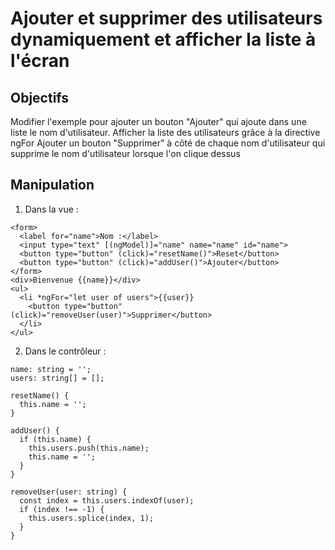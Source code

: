 # Ajouter et supprimer des utilisateurs dynamiquement et afficher la liste à l'écran

## Objectifs

Modifier l'exemple pour ajouter un bouton "Ajouter" qui ajoute dans une liste le nom d'utilisateur.
Afficher la liste des utilisateurs grâce à la directive ngFor
Ajouter un bouton "Supprimer" à côté de chaque nom d'utilisateur qui supprime le nom d'utilisateur lorsque l'on clique dessus

## Manipulation

1. Dans la vue :

```html{style="font-size: 14pt"}
<form>
  <label for="name">Nom :</label>
  <input type="text" [(ngModel)]="name" name="name" id="name">
  <button type="button" (click)="resetName()">Reset</button>
  <button type="button" (click)="addUser()">Ajouter</button>
</form>
<div>Bienvenue {{name}}</div>
<ul>
  <li *ngFor="let user of users">{{user}}
    <button type="button" (click)="removeUser(user)">Supprimer</button>
  </li>
</ul>
```

2. Dans le contrôleur :

```typescript{style="font-size: 14pt"}
name: string = '';
users: string[] = [];

resetName() {
  this.name = '';
}

addUser() {
  if (this.name) {
    this.users.push(this.name);
    this.name = '';
  }
}

removeUser(user: string) {
  const index = this.users.indexOf(user);
  if (index !== -1) {
    this.users.splice(index, 1);
  }
}
```
